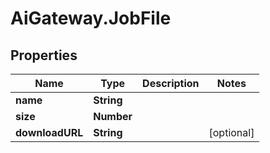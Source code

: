 # AiGateway.JobFile

## Properties
Name | Type | Description | Notes
------------ | ------------- | ------------- | -------------
**name** | **String** |  | 
**size** | **Number** |  | 
**downloadURL** | **String** |  | [optional] 


